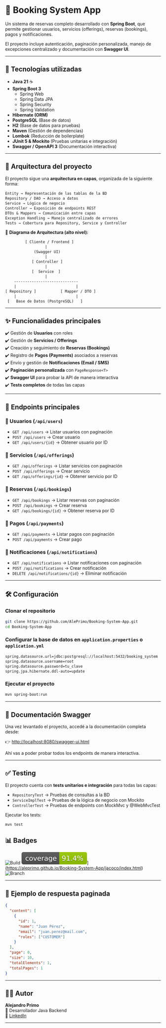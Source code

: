 # 📅 Booking System App

Un sistema de reservas completo desarrollado con **Spring Boot**, que permite gestionar usuarios, servicios (offerings), reservas (bookings), pagos y notificaciones.

El proyecto incluye autenticación, paginación personalizada, manejo de excepciones centralizado y documentación con **Swagger UI**.

---

## 🚀 Tecnologías utilizadas

- **Java 21** ☕
- **Spring Boot 3**
  - Spring Web
  - Spring Data JPA
  - Spring Security
  - Spring Validation
- **Hibernate (ORM)**
- **PostgreSQL** (Base de datos)
- **H2** (Base de datos para pruebas)
- **Maven** (Gestión de dependencias)
- **Lombok** (Reducción de boilerplate)
- **JUnit 5 & Mockito** (Pruebas unitarias e integración)
- **Swagger / OpenAPI 3** (Documentación interactiva)

---

## 📂 Arquitectura del proyecto

El proyecto sigue una **arquitectura en capas**, organizada de la siguiente forma:

```
Entity → Representación de las tablas de la BD
Repository / DAO → Acceso a datos
Service → Lógica de negocio
Controller → Exposición de endpoints REST
DTOs & Mappers → Comunicación entre capas
Exception Handling → Manejo centralizado de errores
Tests → Cobertura para Repository, Service y Controller
```

📌 **Diagrama de Arquitectura (alto nivel):**

```
         [ Cliente / Frontend ]
                  |
             (Swagger UI)
                  |
            [ Controller ]
                  |
            [  Service  ]
                  |
    -----------------------------
    |                           |
[ Repository ]           [ Mapper / DTO ]
    |                           |
 [   Base de Datos (PostgreSQL)   ]
```

---

## ✨ Funcionalidades principales

✔️ Gestión de **Usuarios** con roles  
✔️ Gestión de **Servicios / Offerings**  
✔️ Creación y seguimiento de **Reservas (Bookings)**  
✔️ Registro de **Pagos (Payments)** asociados a reservas  
✔️ Envío y gestión de **Notificaciones (Email / SMS)**  
✔️ **Paginación personalizada** con `PageResponse<T>`  
✔️ **Swagger UI** para probar la API de manera interactiva  
✔️ **Tests completos** de todas las capas  

---

## 📖 Endpoints principales

### 🔹 Usuarios (`/api/users`)
- `GET /api/users` → Listar usuarios con paginación  
- `POST /api/users` → Crear usuario  
- `GET /api/users/{id}` → Obtener usuario por ID  

### 🔹 Servicios (`/api/offerings`)
- `GET /api/offerings` → Listar servicios con paginación  
- `POST /api/offerings` → Crear servicio  
- `GET /api/offerings/{id}` → Obtener servicio por ID  

### 🔹 Reservas (`/api/bookings`)
- `GET /api/bookings` → Listar reservas con paginación  
- `POST /api/bookings` → Crear reserva  
- `GET /api/bookings/{id}` → Obtener reserva por ID  

### 🔹 Pagos (`/api/payments`)
- `GET /api/payments` → Listar pagos con paginación  
- `POST /api/payments` → Crear pago  

### 🔹 Notificaciones (`/api/notifications`)
- `GET /api/notifications` → Listar notificaciones con paginación  
- `POST /api/notifications` → Crear notificación  
- `DELETE /api/notifications/{id}` → Eliminar notificación  

---

## 🛠️ Configuración

### Clonar el repositorio

```bash
git clone https://github.com/AlePrimo/Booking-System-App.git
cd Booking-System-App
```

### Configurar la base de datos en `application.properties` o `application.yml`

```properties
spring.datasource.url=jdbc:postgresql://localhost:5432/booking_system
spring.datasource.username=root
spring.datasource.password=tu_clave
spring.jpa.hibernate.ddl-auto=update
```

### Ejecutar el proyecto

```bash
mvn spring-boot:run
```

---

## 📑 Documentación Swagger

Una vez levantado el proyecto, accedé a la documentación completa desde:  

👉 [http://localhost:8080/swagger-ui.html](http://localhost:8080/swagger-ui.html)

Ahí vas a poder probar todos los endpoints de manera interactiva.

---

## ✅ Testing

El proyecto cuenta con **tests unitarios e integración** para todas las capas:

- `RepositoryTest` → Pruebas de consultas a la BD  
- `ServiceImplTest` → Pruebas de la lógica de negocio con Mockito  
- `ControllerTest` → Pruebas de endpoints con MockMvc y @WebMvcTest  

Ejecutar los tests:

```bash
mvn test
```




## 📊 Badges

![Build](https://img.shields.io/github/actions/workflow/status/AlePrimo/Booking-System-App/ci.yml?branch=main&label=Build&logo=github&color=blue)
![Coverage](https://raw.githubusercontent.com/AlePrimo/Booking-System-App/main/.github/badges/jacoco.svg)](https://aleprimo.github.io/Booking-System-App/jacoco/index.html)
![Branch](https://img.shields.io/badge/Branch-main-brightgreen?logo=git)





---

## 📌 Ejemplo de respuesta paginada

```json
{
  "content": [
    {
      "id": 1,
      "name": "Juan Pérez",
      "email": "juan.perez@mail.com",
      "roles": ["CUSTOMER"]
    }
  ],
  "page": 0,
  "size": 10,
  "totalElements": 1,
  "totalPages": 1
}
```

---

## 👨‍💻 Autor

**Alejandro Primo**  
📌 Desarrollador Java Backend  
🔗 [LinkedIn](https://linkedin.com)

---
